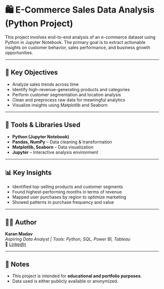 # 🛍️ E-Commerce Sales Data Analysis (Python Project)

This project involves end-to-end analysis of an e-commerce dataset using Python in Jupyter Notebook. The primary goal is to extract actionable insights on customer behavior, sales performance, and business growth opportunities.

---

## 📌 Key Objectives

- Analyze sales trends across time
- Identify high-revenue-generating products and categories
- Perform customer segmentation and location analysis
- Clean and preprocess raw data for meaningful analytics
- Visualize insights using Matplotlib and Seaborn

---

## 🔧 Tools & Libraries Used

- **Python (Jupyter Notebook)**
- **Pandas, NumPy** – Data cleaning & transformation
- **Matplotlib, Seaborn** – Data visualization
- **Jupyter** – Interactive analysis environment

---

## 📊 Key Insights

- Identified top-selling products and customer segments
- Found highest-performing months in terms of revenue
- Mapped user purchases by region to optimize marketing
- Showed patterns in purchase frequency and value

---

## 👨‍💻 Author

**Karan Madav**  
*Aspiring Data Analyst | Tools: Python, SQL, Power BI, Tableau*  
🔗 [LinkedIn](https://www.linkedin.com/in/karan-madav)  


---

## 📌 Notes

- This project is intended for **educational and portfolio purposes**.
- Data used is either publicly available or anonymized.




